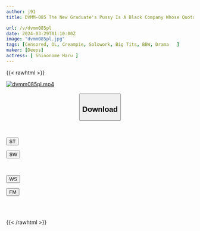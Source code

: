 ```yaml
---
author: j91
title: DVMM-085 The New Graduate's Pussy Is A Black Company Whose Quota Is Sexual Desire Processing. Creampie Semen Toilet Charge; Haru Shinonome, 1st Year At The Company Morning Assembly / Immediate Sex At The Desk / 4P Orgy In The Department / Electric Massager In The Office / Creampie Outside / Copy Machine Standing Doggy Style / Lunch / Titty Fuck / Toy Attack / Office Affair / Raw Sex Creampie /leaving Work

url: /v/dvmm085pl
date: 2024-03-29T01:10:00Z
image: "dvmm085pl.jpg"
tags: [Censored, OL, Creampie, Solowork, Big Tits, BBW, Drama	]
maker: [Deeps]
actress: [ Shinonome Haru ]
---
```



{{< rawhtml >}}

<div class="video" data-videoid="7wjMowo0QYhA7qj">
    <a href="javascript:;">
        <img src="/v/dvmm085pl/dvmm085pl.jpg" width="WIDTH" height="HEIGHT" alt="dvmm085pl.mp4" loading="lazy">
    </a>
</div>

<script type="text/javascript" src="https://j91.asia/asset/on-demand-st.js"></script>

<br>
  <link rel="stylesheet" href="https://j91.asia/asset/bs5.css">
  
  <center>
  <button class="btn btn-primary" type="button" data-bs-toggle="collapse" data-bs-target=".multi-collapse" aria-expanded="false" aria-controls="multiCollapseExample1 multiCollapseExample2"><h2>Download</h2></button></center>
</p>
<div class="row">
  <div class="col">
    <div class="collapse multi-collapse" id="multiCollapseExample1">
      <div class="card card-body">
	      	      <br>
<div class="buttons">  
<p><a href="https://streamtape.to/v/7wjMowo0QYhA7qj" target="_blank"><button class="btn-hover color-3"><i class="fa fa-download"></i> ST</button></a></p>
<p><a href="https://asnwish.com/3ss4vycc4hzs" target="_blank"><button class="btn-hover color-2"><i class="fa fa-download"></i> SW</button></a></p></div>
    </div>
  </div>
</div>
  <div class="col">
    <div class="collapse multi-collapse" id="multiCollapseExample2">
      <div class="card card-body">
	      <br>
<div class="buttons">
<p><a href="javascript:;"><button class="btn-hover color-9"><i class="fa fa-download"></i> WS</button></a></p>
<p><a href="javascript:;"><button class="btn-hover color-8"><i class="fa fa-download"></i> FM</button></a></p></div>
<br><br>
      </div>
    </div>
  </div>
</div>

{{< /rawhtml >}}